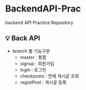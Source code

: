 # BackendAPI-Prac
backend API Practice Repository

## 💡 Back API
- branch 별 기능구분
  - master : 통합
  - signup : 회원가입
  - login : 로그인
  - checkposts : 전체 게시글 조회
  - registPost : 게시글 등록
